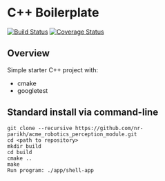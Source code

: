 # C++ Boilerplate
[![Build Status](https://travis-ci.org/nr-parikh/acme_robotics_perception_module.svg?branch=master)](https://travis-ci.org/nr-parikh/acme_robotics_perception_module)
[![Coverage Status](https://coveralls.io/repos/github/nr-parikh/acme_robotics_perception_module/badge.svg?branch=master)](https://coveralls.io/github/nr-parikh/acme_robotics_perception_module?branch=master)

## Overview

Simple starter C++ project with:

- cmake
- googletest

## Standard install via command-line
```
git clone --recursive https://github.com/nr-parikh/acme_robotics_perception_module.git
cd <path to repository>
mkdir build
cd build
cmake ..
make
Run program: ./app/shell-app
```


